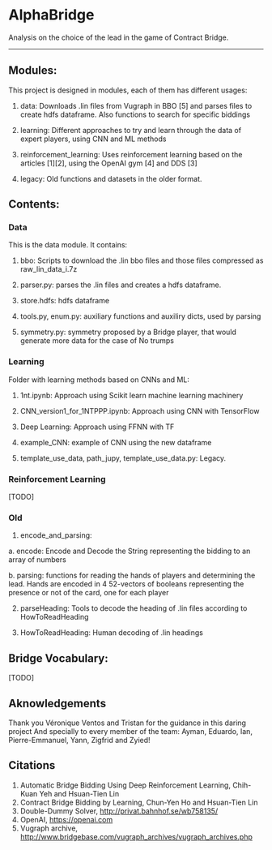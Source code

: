 # AlphaBridge
Analysis on the choice of the lead in the game of Contract Bridge.


--------------------------------------
## Modules:
This project is designed in modules, each of them has different usages:
1. data: Downloads .lin files from Vugraph in BBO [5] and parses files to create hdfs dataframe. Also functions to search for specific biddings

2. learning: Different approaches to try and learn through the data of expert players, using CNN and ML methods

3. reinforcement_learning: Uses reinforcement learning based on the articles [1][2], using the OpenAI gym [4] and DDS [3]

4. legacy: Old functions and datasets in the older format.


## Contents:
### Data
This is the data module. It contains:
1. bbo: Scripts to download the .lin bbo files and those files compressed as raw_lin_data_i.7z

2. parser.py: parses the .lin files and creates a hdfs dataframe.

3. store.hdfs: hdfs dataframe

4. tools.py, enum.py: auxiliary functions and auxiliry dicts, used by parsing

5. symmetry.py: symmetry proposed by a Bridge player, that would generate more data for the case of No trumps


### Learning
Folder with learning methods based on CNNs and ML:
1. 1nt.ipynb: Approach using Scikit learn machine learning machinery

2. CNN_version1_for_1NTPPP.ipynb: Approach using CNN with TensorFlow

3. Deep Learning: Approach using FFNN with TF

4. example_CNN: example of CNN using the new dataframe

5. template_use_data, path_jupy, template_use_data.py: Legacy.


### Reinforcement Learning
[TODO]


### Old
1. encode_and_parsing:

  a. encode: Encode and Decode the String representing the bidding to an array of numbers
  
  b. parsing: functions for reading the hands of players and determining the lead. Hands are encoded in 4 52-vectors of booleans representing the presence or not of the card, one for each player

2. parseHeading: Tools to decode the heading of .lin files according to HowToReadHeading

3. HowToReadHeading: Human decoding of .lin headings



## Bridge Vocabulary:
[TODO]

## Aknowledgements
Thank you Véronique Ventos and Tristan for the guidance in this daring project
And specially to every member of the team: 
Ayman, Eduardo, Ian, Pierre-Emmanuel, Yann, Zigfrid and Zyied!

## Citations
1. Automatic Bridge Bidding Using Deep Reinforcement Learning, Chih-Kuan Yeh
and Hsuan-Tien Lin
2. Contract Bridge Bidding by Learning, Chun-Yen Ho and Hsuan-Tien Lin
3. Double-Dummy Solver, http://privat.bahnhof.se/wb758135/
4. OpenAI, https://openai.com
5. Vugraph archive, http://www.bridgebase.com/vugraph_archives/vugraph_archives.php
